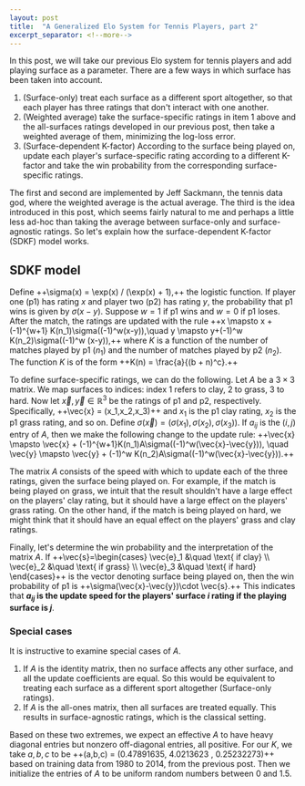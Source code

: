 ```yaml
---
layout: post
title:  "A Generalized Elo System for Tennis Players, part 2"
excerpt_separator: <!--more-->
---
```



In this post, we will take our previous Elo system for tennis players and add playing surface as a parameter. There are a few ways in which surface has been taken into account.

<!--more-->

1. (Surface-only) treat each surface as a different sport altogether, so that each player has three ratings that don't interact with one another.
2. (Weighted average) take the surface-specific ratings in item 1 above and the all-surfaces ratings developed in our previous post, then take a weighted average of them, minimizing the log-loss error.
3. (Surface-dependent K-factor) According to the surface being played on, update each player's surface-specific rating according to a different K-factor and take the win probability from the corresponding surface-specific ratings.

The first and second are implemented by Jeff Sackmann, the tennis data god, where the weighted average is the actual average. The third is the idea introduced in this post, which seems fairly natural to me and perhaps a little less ad-hoc than taking the average between surface-only and surface-agnostic ratings. So let's explain how the surface-dependent K-factor (SDKF) model works.

## SDKF model

Define ++\sigma(x) = \exp(x) / (\exp(x) + 1),++ the logistic function. If player one (p1) has rating $x$ and player two (p2) has rating $y$, the probability that p1 wins is given by $\sigma(x-y)$. Suppose $w=1$ if p1 wins and $w=0$ if p1 loses. After the match, the ratings are updated with the rule ++x \mapsto x + (-1)^{w+1} K(n_1)\sigma((-1)^w(x-y)),\quad y \mapsto y+(-1)^w K(n_2)\sigma((-1)^w (x-y)),++ where $K$ is a function of the number of matches played by p1 ($n_1$) and the number of matches played by p2 ($n_2$). The function $K$ is of the form ++K(n) = \frac{a}{(b + n)^c}.++

To define surface-specific ratings, we can do the following. Let $A$ be a $3\times 3$ matrix. We map surfaces to indices: index 1 refers to clay, 2 to grass, 3 to hard. Now let $\vec{x},\vec{y}\in \mathbb{R}^3$ be the ratings of p1 and p2, respectively. Specifically, ++\vec{x} = (x_1,x_2,x_3)++ and $x_1$ is the p1 clay rating, $x_2$ is the p1 grass rating, and so on. Define $\sigma(\vec{x}) = (\sigma(x_1),\sigma(x_2),\sigma(x_3))$. If $a_{ij}$ is the $(i,j)$ entry of $A$, then we make the following change to the update rule: ++\vec{x} \mapsto \vec{x} + (-1)^{w+1}K(n_1)A\sigma((-1)^w(\vec{x}-\vec{y})), \quad \vec{y} \mapsto \vec{y} + (-1)^w K(n_2)A\sigma((-1)^w(\vec{x}-\vec{y})).++

The matrix $A$ consists of the speed with which to update each of the three ratings, given the surface being played on. For example, if the match is being played on grass, we intuit that the result shouldn't have a large effect on the players' clay rating, but it should have a large effect on the players' grass rating. On the other hand, if the match is being played on hard, we might think that it should have an equal effect on the players' grass and clay ratings.

Finally, let's determine the win probability and the interpretation of the matrix $A$. If ++\vec{s}=\begin{cases} \vec{e}_1 &\quad \text{ if clay} \\\ \vec{e}_2 &\quad \text{ if grass} \\\ \vec{e}_3 &\quad \text{ if hard} \end{cases}++ is the vector denoting surface being played on, then the win probability of p1 is ++\sigma(\vec{x}-\vec{y})\cdot \vec{s}.++ This indicates that **$a_{ij}$ is the update speed for the players' surface $i$ rating if the playing surface is $j$**.

### Special cases
It is instructive to examine special cases of $A$.
1. If $A$ is the identity matrix, then no surface affects any other surface, and all the update coefficients are equal. So this would be equivalent to treating each surface as a different sport altogether (Surface-only ratings).
2. If $A$ is the all-ones matrix, then all surfaces are treated equally. This results in surface-agnostic ratings, which is the classical setting.

Based on these two extremes, we expect an effective $A$ to have heavy diagonal entries but nonzero off-diagonal entries, all positive. For our $K$, we take $a,b,c$ to be ++(a,b,c) = (0.47891635, 4.0213623 , 0.25232273)++ based on training data from 1980 to 2014, from the previous post. Then we initialize the entries of $A$ to be uniform random numbers between 0 and 1.5.
